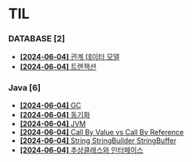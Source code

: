 # TIL
 
### DATABASE [2]
- [**[2024-06-04]**  관계 데이터 모델](https://github.com/A-lass/TIL/blob/main/DATABASE/관계_데이터_모델.md)
- [**[2024-06-04]**  트랜잭션](https://github.com/A-lass/TIL/blob/main/DATABASE/트랜잭션.md)
### Java [6]
- [**[2024-06-04]**  GC](https://github.com/A-lass/TIL/blob/main/Java/GC.md)
- [**[2024-06-04]**  동기화](https://github.com/A-lass/TIL/blob/main/Java/동기화.md)
- [**[2024-06-04]**  JVM](https://github.com/A-lass/TIL/blob/main/Java/JVM.md)
- [**[2024-06-04]**  Call By Value vs Call By Reference](https://github.com/A-lass/TIL/blob/main/Java/Call_By_Value_vs_Call_By_Reference.md)
- [**[2024-06-04]**  String StringBuilder StringBuffer](https://github.com/A-lass/TIL/blob/main/Java/String_StringBuilder_StringBuffer.md)
- [**[2024-06-04]**  추상클래스와 인터페이스](https://github.com/A-lass/TIL/blob/main/Java/추상클래스와_인터페이스.md)
